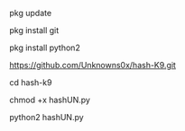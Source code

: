 pkg update 


pkg install git


pkg install python2


https://github.com/Unknowns0x/hash-K9.git


cd hash-k9


chmod +x hashUN.py


python2 hashUN.py
